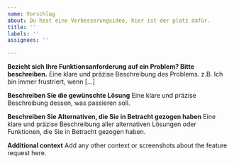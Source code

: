 ```yaml
---
name: Vorschlag
about: Du hast eine Verbesserungsidee, hier ist der platz dafür.
title: ''
labels: ''
assignees: ''

---
```


**Bezieht sich Ihre Funktionsanforderung auf ein Problem? Bitte beschreiben.**
Eine klare und präzise Beschreibung des Problems. z.B. Ich bin immer frustriert, wenn [...]

**Beschreiben Sie die gewünschte Lösung**
Eine klare und präzise Beschreibung dessen, was passieren soll.

**Beschreiben Sie Alternativen, die Sie in Betracht gezogen haben**
Eine klare und präzise Beschreibung aller alternativen Lösungen oder Funktionen, die Sie in Betracht gezogen haben.

**Additional context**
Add any other context or screenshots about the feature request here.
